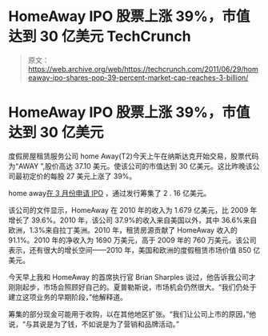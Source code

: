 # HomeAway IPO 股票上涨 39%，市值达到 30 亿美元 TechCrunch

> 原文：<https://web.archive.org/web/https://techcrunch.com/2011/06/29/homeaway-ipo-shares-pop-39-percent-market-cap-reaches-3-billion/>

# HomeAway IPO 股票上涨 39%，市值达到 30 亿美元

度假房屋租赁服务公司 home Away(T2)今天上午在纳斯达克开始交易，股票代码为“AWAY ”,股价高达 37.10 美元。使该公司的市值达到 30 亿美元。这比昨晚该公司最初定价的每股 27 美元上涨了 39%。

home away[在 3 月份申请 IPO](https://web.archive.org/web/20230205025808/https://techcrunch.com/2011/03/11/vacation-home-rental-service-homeaway-files-for-230-million-ipo/) ，通过发行筹集了 2 . 16 亿美元。

该公司的文件显示，HomeAway 在 2010 年的收入为 1.679 亿美元，比 2009 年增长了 39.6%。2010 年，该公司 37.9%的收入来自美国以外，其中 36.6%来自欧洲，1.3%来自拉丁美洲。2010 年，租赁房源贡献了 HomeAway 收入的 91.1%。2010 年的净收入为 1690 万美元，高于 2009 年的 760 万美元。该公司表示，还有很大的增长空间——2010 年，美国和欧洲的度假租赁市场价值 850 亿美元。

今天早上我和 HomeAway 的首席执行官 Brian Sharples 谈过，他告诉我公司才刚刚起步，市场会照顾好自己的。夏普勒斯说，市场机会仍然很大。“我们仍处于建立这项业务的早期阶段，”他解释道。

筹集的部分现金可能用于收购，以在其他地区扩张。“我们让公司上市的原因，”他说，“与其说是为了钱，不如说是为了营销和品牌活动。”